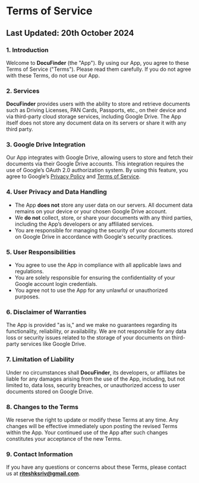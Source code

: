 # Terms of Service

## Last Updated: 20th October 2024

### 1. Introduction
Welcome to **DocuFinder** (the "App"). By using our App, you agree to these Terms of Service ("Terms"). Please read them carefully. If you do not agree with these Terms, do not use our App.

### 2. Services
**DocuFinder** provides users with the ability to store and retrieve documents such as Driving Licenses, PAN Cards, Passports, etc., on their device and via third-party cloud storage services, including Google Drive. The App itself does not store any document data on its servers or share it with any third party.

### 3. Google Drive Integration
Our App integrates with Google Drive, allowing users to store and fetch their documents via their Google Drive accounts. This integration requires the use of Google’s OAuth 2.0 authorization system. By using this feature, you agree to Google’s [Privacy Policy](https://policies.google.com/privacy) and [Terms of Service](https://policies.google.com/terms).

### 4. User Privacy and Data Handling
- The App **does not** store any user data on our servers. All document data remains on your device or your chosen Google Drive account.
- We **do not** collect, store, or share your documents with any third parties, including the App’s developers or any affiliated services.
- You are responsible for managing the security of your documents stored on Google Drive in accordance with Google's security practices.

### 5. User Responsibilities
- You agree to use the App in compliance with all applicable laws and regulations.
- You are solely responsible for ensuring the confidentiality of your Google account login credentials.
- You agree not to use the App for any unlawful or unauthorized purposes.

### 6. Disclaimer of Warranties
The App is provided "as is," and we make no guarantees regarding its functionality, reliability, or availability. We are not responsible for any data loss or security issues related to the storage of your documents on third-party services like Google Drive.

### 7. Limitation of Liability
Under no circumstances shall **DocuFinder**, its developers, or affiliates be liable for any damages arising from the use of the App, including, but not limited to, data loss, security breaches, or unauthorized access to user documents stored on Google Drive.

### 8. Changes to the Terms
We reserve the right to update or modify these Terms at any time. Any changes will be effective immediately upon posting the revised Terms within the App. Your continued use of the App after such changes constitutes your acceptance of the new Terms.

### 9. Contact Information
If you have any questions or concerns about these Terms, please contact us at **riteshksriv@gmail.com**.
